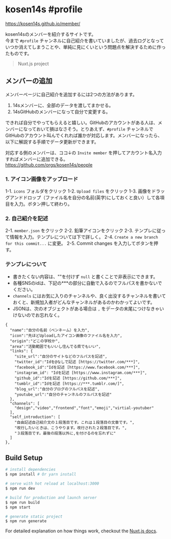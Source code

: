 # kosen14s #profile

https://kosen14s.github.io/member/

kosen14sのメンバーを紹介するサイトです。  
今まで `#profile` チャンネルに自己紹介を書いていましたが、過去ログとなっていつか消えてしまうことや、単純に見にくいという問題点を解決するために作ったものです。  

> Nuxt.js project

## メンバーの追加

メンバーページに自己紹介を追加するには2つの方法があります。

1. 14sメンバーに、全部のデータを渡してまかせる。
2. 14sGitHubのメンバーになって自分で変更する。

できれば自分でやってもらえると嬉しい。GitHubのアカウントがある人は、メンバーになっておいて損はなさそう。とりあえず、`#profile` チャンネルでGitHubのアカウント叫んでくれれば誰かが対応します。メンバーになったら、以下に解説する手順でデータ更新ができます。

対応する側のメンバーは、ココ↓の `Invite member` を押してアカウント名入力すればメンバーに追加できる。  
https://github.com/orgs/kosen14s/people 

### 1. アイコン画像をアップロード
1-1. `icons` フォルダをクリック
1-2. `Upload files` をクリック
1-3. 画像をドラッグアンドドロップ（ファイル名を自分の名前(英字)にしておくと良い）して各項目を入力。ボタン押して終わり。

### 2. 自己紹介を記述
2-1. `member.json` をクリック
2-2. 鉛筆アイコンをクリック
2-3. テンプレに従って情報を入力。テンプレについては下で詳しく。
2-4. `Create a new branch for this commit...` に変更。
2-5. Commit changes を入力してボタンを押す。

### テンプレについて

- 書きたくない内容は、""を付けず `null` と書くことで非表示にできます。
- 各種SNSのidは、下記の***の部分に自動で入るのでフルパスを書かないでください。
- `channels` にはお気に入りのチャンネルや、良く出没するチャンネルを書いておくと、新規加入者がどんなチャンネルがあるのかわかってよいです。
- JSONは、次のオブジェクトがある場合は `,` をデータの末尾につけなきゃいけないのでお忘れなく。

```
{
  "name":"自分の名前（ペンネーム）を入力",
  "icon":"先ほどUploadしたアイコン画像のファイル名を入力",
  "origin":"どこの学校か",
  "area":"活動範囲でもいいし住んでる県でもいい",
  "links": {
    "site_url":"自分のサイトなどのフルパスを記述",
    "twitter_id":"Idを@なしで記述 [https://twitter.com/***]",
    "facebook_id":"Idを記述 [https://www.facebook.com/***]",
    "instagram_id": "Idを記述 [https://www.instagram.com/***]",
    "github_id":"Idを記述 [https://github.com/***]",
    "tumblr_id":"Idを記述 [https://***.tumblr.com/]",
    "blog_url":"自分のブログのフルパスを記述",
    "youtube_url":"自分のチャンネルのフルパスを記述"
  },
  "channels": [
    "design","video","frontend","font","emoji","virtial-youtuber"
  ],
  "self_introduction": [
    "自由記述自己紹介文の１段落目です。これは１段落目の文章です。",
    "改行したいときは、こうやります。改行された２段落目です。",
    "３段落目です。最後の段落以外に,を付けるのを忘れずに"
  ]
},
```

## Build Setup

``` bash
# install dependencies
$ npm install # Or yarn install

# serve with hot reload at localhost:3000
$ npm run dev

# build for production and launch server
$ npm run build
$ npm start

# generate static project
$ npm run generate
```

For detailed explanation on how things work, checkout the [Nuxt.js docs](https://github.com/nuxt/nuxt.js).

